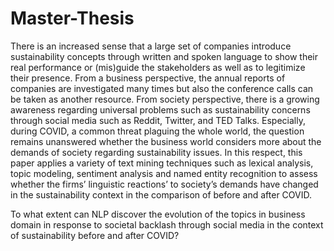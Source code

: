 # Master-Thesis

There is an increased sense that a large set of companies introduce
sustainability concepts through written and spoken language to
show their real performance or (mis)guide the stakeholders as well
as to legitimize their presence. From a business perspective, the
annual reports of companies are investigated many times but also
the conference calls can be taken as another resource. From society
perspective, there is a growing awareness regarding universal
problems such as sustainability concerns through social media such
as Reddit, Twitter, and TED Talks. Especially, during COVID, a
common threat plaguing the whole world, the question remains
unanswered whether the business world considers more about the
demands of society regarding sustainability issues. In this respect,
this paper applies a variety of text mining techniques such as lexical
analysis, topic modeling, sentiment analysis and named entity
recognition to assess whether the firms’ linguistic reactions’ to
society’s demands have changed in the sustainability context in the
comparison of before and after COVID.

To what extent can NLP discover the evolution of the topics in
business domain in response to societal backlash through social
media in the context of sustainability before and after COVID?
